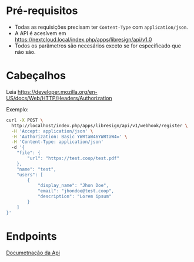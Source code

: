 # Pré-requisitos

- Todas as requisições precisam ter `Content-Type` com `application/json`.
- A API é acesívem em https://nextcloud.local/index.php/apps/libresign/api/v1.0
- Todos os parâmetros são necesários exceto se for especificado que não são.

# Cabeçalhos

Leia https://developer.mozilla.org/en-US/docs/Web/HTTP/Headers/Authorization

Exemplo:

```bash
curl -X POST \
  http://localhost/index.php/apps/libresign/api/v1/webhook/register \
  -H 'Accept: application/json' \
  -H 'Authorization: Basic YWRtaW46YWRtaW4=' \
  -H 'Content-Type: application/json'
  -d '{
	"file": {
		"url": "https://test.coop/test.pdf"
	},
	"name": "test",
	"users": [
		{
			"display_name": "Jhon Doe",
			"email": "jhondoe@test.coop",
			"description": "Lorem ipsum"
		}
	]
}'
```

# Endpoints

[Documetnação da Api](api)
